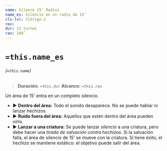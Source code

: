 ```yaml
---
name: Silence 15’ Radius
name_es: Silencio en un radio de 15’
cls-lvl: Clérigo-2
rev: 
dur: 12 turnos
ran: 180’
---
```

# `=this.name_es`
###### (`=this.name`)

>**Duración:** `=this.dur`
>**Alcance:** `=this.ran`

Un área de 15’ entra en un completo silencio. 
- ▶ **Dentro del área:** Todo el sonido desaparece. No se puede hablar ni lanzar hechizos. 
- ▶ **Ruido fuera del área:** Aquellos que estén dentro del área pueden oírlo. 
- ▶ **Lanzar a una criatura:** Se puede lanzar _silencio_ a una criatura, pero debe hacer una _tirada de salvación contra hechizos_. Si la salvación falla, el área de silencio de 15’ se mueve con la criatura. Si tiene éxito, el hechizo se mantiene estático: el objetivo puede salir del área.